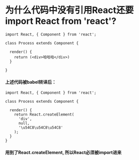# 为什么代码中没有引用React还要import React from 'react'?

```
import React, { Component } from 'react';

class Process extends Component {

  render() {
    return (<div>哈哈哈</div>)
  }
  
}
```

#### 上述代码被babel转译后：

```
import React, { Component } from 'react';

class Process extends Component {

  render() {
    return React.createElement(
      'div',
      null,
      '\u54C8\u54C8\u54C8'
    );
  }
}
```
#### 用到了React.createElement, 所以React必须被import进来

